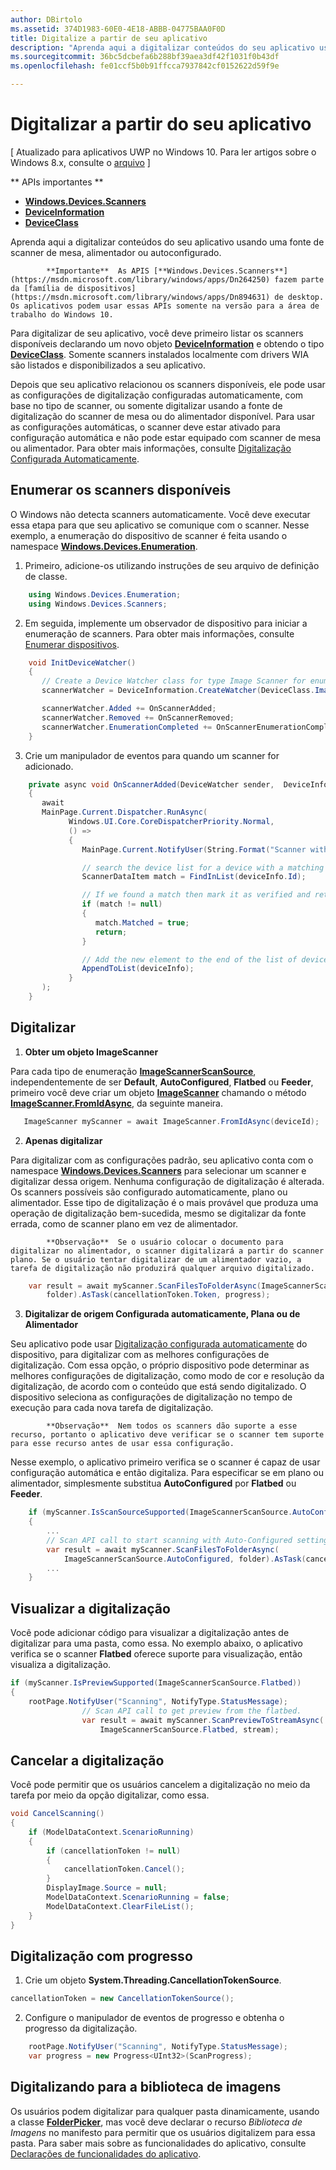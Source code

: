 ```yaml
---
author: DBirtolo
ms.assetid: 374D1983-60E0-4E18-ABBB-04775BAA0F0D
title: Digitalize a partir de seu aplicativo
description: "Aprenda aqui a digitalizar conteúdos do seu aplicativo usando uma fonte de scanner de mesa, alimentador ou autoconfigurado."
ms.sourcegitcommit: 36bc5dcbefa6b288bf39aea3df42f1031f0b43df
ms.openlocfilehash: fe01ccf5b0b91ffcca7937842cf0152622d59f9e

---
```

# Digitalizar a partir do seu aplicativo

\[ Atualizado para aplicativos UWP no Windows 10. Para ler artigos sobre o Windows 8.x, consulte o [arquivo](http://go.microsoft.com/fwlink/p/?linkid=619132) \]

** APIs importantes **

-   [**Windows.Devices.Scanners**](https://msdn.microsoft.com/library/windows/apps/Dn264250)
-   [**DeviceInformation**](https://msdn.microsoft.com/library/windows/apps/BR225393)
-   [**DeviceClass**](https://msdn.microsoft.com/library/windows/apps/BR225381)

Aprenda aqui a digitalizar conteúdos do seu aplicativo usando uma fonte de scanner de mesa, alimentador ou autoconfigurado.


            **Importante**  As APIS [**Windows.Devices.Scanners**](https://msdn.microsoft.com/library/windows/apps/Dn264250) fazem parte da [família de dispositivos](https://msdn.microsoft.com/library/windows/apps/Dn894631) de desktop. Os aplicativos podem usar essas APIs somente na versão para a área de trabalho do Windows 10.

Para digitalizar de seu aplicativo, você deve primeiro listar os scanners disponíveis declarando um novo objeto [**DeviceInformation**](https://msdn.microsoft.com/library/windows/apps/BR225393) e obtendo o tipo [**DeviceClass**](https://msdn.microsoft.com/library/windows/apps/BR225381). Somente scanners instalados localmente com drivers WIA são listados e disponibilizados a seu aplicativo.

Depois que seu aplicativo relacionou os scanners disponíveis, ele pode usar as configurações de digitalização configuradas automaticamente, com base no tipo de scanner, ou somente digitalizar usando a fonte de digitalização do scanner de mesa ou do alimentador disponível. Para usar as configurações automáticas, o scanner deve estar ativado para configuração automática e não pode estar equipado com scanner de mesa ou alimentador. Para obter mais informações, consulte [Digitalização Configurada Automaticamente](https://msdn.microsoft.com/library/windows/hardware/Ff539393).

## Enumerar os scanners disponíveis

O Windows não detecta scanners automaticamente. Você deve executar essa etapa para que seu aplicativo se comunique com o scanner. Nesse exemplo, a enumeração do dispositivo de scanner é feita usando o namespace [**Windows.Devices.Enumeration**](https://msdn.microsoft.com/library/windows/apps/BR225459).

1.  Primeiro, adicione-os utilizando instruções de seu arquivo de definição de classe.

``` csharp
    using Windows.Devices.Enumeration;
    using Windows.Devices.Scanners;
```

2.  Em seguida, implemente um observador de dispositivo para iniciar a enumeração de scanners. Para obter mais informações, consulte [Enumerar dispositivos](enumerate-devices.md).

```csharp
    void InitDeviceWatcher()
    {
       // Create a Device Watcher class for type Image Scanner for enumerating scanners
       scannerWatcher = DeviceInformation.CreateWatcher(DeviceClass.ImageScanner);

       scannerWatcher.Added += OnScannerAdded;
       scannerWatcher.Removed += OnScannerRemoved;
       scannerWatcher.EnumerationCompleted += OnScannerEnumerationComplete;
    }
```

3.  Crie um manipulador de eventos para quando um scanner for adicionado.

```csharp
    private async void OnScannerAdded(DeviceWatcher sender,  DeviceInformation deviceInfo)
    {
       await
       MainPage.Current.Dispatcher.RunAsync(
             Windows.UI.Core.CoreDispatcherPriority.Normal,
             () =>
             {
                MainPage.Current.NotifyUser(String.Format("Scanner with device id {0} has been added", deviceInfo.Id), NotifyType.StatusMessage);

                // search the device list for a device with a matching device id
                ScannerDataItem match = FindInList(deviceInfo.Id);

                // If we found a match then mark it as verified and return
                if (match != null)
                {
                   match.Matched = true;
                   return;
                }

                // Add the new element to the end of the list of devices
                AppendToList(deviceInfo);
             }
       );
    }
```

## Digitalizar

1.  **Obter um objeto ImageScanner**

Para cada tipo de enumeração [**ImageScannerScanSource**](https://msdn.microsoft.com/library/windows/apps/Dn264238), independentemente de ser **Default**, **AutoConfigured**, **Flatbed** ou **Feeder**, primeiro você deve criar um objeto [**ImageScanner**](https://msdn.microsoft.com/library/windows/apps/Dn263806) chamando o método [**ImageScanner.FromIdAsync**](https://msdn.microsoft.com/library/windows/apps/windows.devices.scanners.imagescanner.fromidasync), da seguinte maneira.

 ```csharp
    ImageScanner myScanner = await ImageScanner.FromIdAsync(deviceId);
 ```

2.  **Apenas digitalizar**

Para digitalizar com as configurações padrão, seu aplicativo conta com o namespace [**Windows.Devices.Scanners**](https://msdn.microsoft.com/library/windows/apps/Dn264250) para selecionar um scanner e digitalizar dessa origem. Nenhuma configuração de digitalização é alterada. Os scanners possíveis são configurado automaticamente, plano ou alimentador. Esse tipo de digitalização é o mais provável que produza uma operação de digitalização bem-sucedida, mesmo se digitalizar da fonte errada, como de scanner plano em vez de alimentador.


            **Observação**  Se o usuário colocar o documento para digitalizar no alimentador, o scanner digitalizará a partir do scanner plano. Se o usuário tentar digitalizar de um alimentador vazio, a tarefa de digitalização não produzirá qualquer arquivo digitalizado.
 
```csharp
    var result = await myScanner.ScanFilesToFolderAsync(ImageScannerScanSource.Default, 
        folder).AsTask(cancellationToken.Token, progress);
```

3.  **Digitalizar de origem Configurada automaticamente, Plana ou de Alimentador**

Seu aplicativo pode usar [Digitalização configurada automaticamente](https://msdn.microsoft.com/library/windows/hardware/Ff539393) do dispositivo, para digitalizar com as melhores configurações de digitalização. Com essa opção, o próprio dispositivo pode determinar as melhores configurações de digitalização, como modo de cor e resolução da digitalização, de acordo com o conteúdo que está sendo digitalizado. O dispositivo seleciona as configurações de digitalização no tempo de execução para cada nova tarefa de digitalização.


            **Observação**  Nem todos os scanners dão suporte a esse recurso, portanto o aplicativo deve verificar se o scanner tem suporte para esse recurso antes de usar essa configuração.

Nesse exemplo, o aplicativo primeiro verifica se o scanner é capaz de usar configuração automática e então digitaliza. Para especificar se em plano ou alimentador, simplesmente substitua **AutoConfigured** por **Flatbed** ou **Feeder**.

```csharp
    if (myScanner.IsScanSourceSupported(ImageScannerScanSource.AutoConfigured))
    {
        ...
        // Scan API call to start scanning with Auto-Configured settings. 
        var result = await myScanner.ScanFilesToFolderAsync(
            ImageScannerScanSource.AutoConfigured, folder).AsTask(cancellationToken.Token, progress);
        ...
    }
```

## Visualizar a digitalização

Você pode adicionar código para visualizar a digitalização antes de digitalizar para uma pasta, como essa. No exemplo abaixo, o aplicativo verifica se o scanner **Flatbed** oferece suporte para visualização, então visualiza a digitalização.

```csharp
if (myScanner.IsPreviewSupported(ImageScannerScanSource.Flatbed))
{
    rootPage.NotifyUser("Scanning", NotifyType.StatusMessage);
                // Scan API call to get preview from the flatbed.
                var result = await myScanner.ScanPreviewToStreamAsync(
                    ImageScannerScanSource.Flatbed, stream);
```

## Cancelar a digitalização

Você pode permitir que os usuários cancelem a digitalização no meio da tarefa por meio da opção digitalizar, como essa.

```csharp
void CancelScanning()
{
    if (ModelDataContext.ScenarioRunning)
    {
        if (cancellationToken != null)
        {
            cancellationToken.Cancel();
        }                
        DisplayImage.Source = null;
        ModelDataContext.ScenarioRunning = false;
        ModelDataContext.ClearFileList();
    }
}
```

## Digitalização com progresso

1.  Crie um objeto **System.Threading.CancellationTokenSource**.

```csharp
cancellationToken = new CancellationTokenSource();
```

2.  Configure o manipulador de eventos de progresso e obtenha o progresso da digitalização.

```csharp
    rootPage.NotifyUser("Scanning", NotifyType.StatusMessage);
    var progress = new Progress<UInt32>(ScanProgress);
```

## Digitalizando para a biblioteca de imagens

Os usuários podem digitalizar para qualquer pasta dinamicamente, usando a classe [**FolderPicker**](https://msdn.microsoft.com/library/windows/apps/BR207881), mas você deve declarar o recurso *Biblioteca de Imagens* no manifesto para permitir que os usuários digitalizem para essa pasta. Para saber mais sobre as funcionalidades do aplicativo, consulte [Declarações de funcionalidades do aplicativo](https://msdn.microsoft.com/library/windows/apps/Mt270968).




<!--HONumber=Jun16_HO4-->


